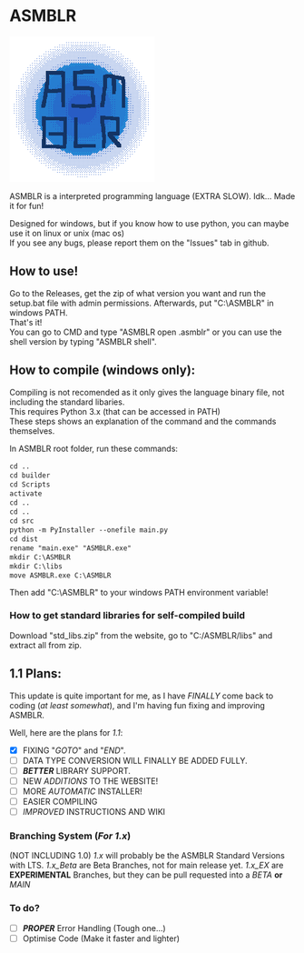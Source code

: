 # ASMBLR
[![ASMBLR LOGO](/website/ASMBLR.png)](https://objrand.github.io/ASMBLR/)

ASMBLR is a interpreted programming language (EXTRA SLOW). Idk... Made it for fun!  

Designed for windows, but if you know how to use python, you can maybe use it on linux or unix (mac os)  
If you see any bugs, please report them on the "Issues" tab in github.  

## How to use!
Go to the Releases, get the zip of what version you want and run the setup.bat file with admin permissions. Afterwards, put "C:\ASMBLR" in windows PATH.  
That's it!  
You can go to CMD and type "ASMBLR open <file>.asmblr" or you can use the shell version by typing "ASMBLR shell".

## How to compile (windows only):
Compiling is not recomended as it only gives the language binary file, not including the standard libaries.  
This requires Python 3.x (that can be accessed in PATH)  
These steps shows an explanation of the command and the commands themselves.

In ASMBLR root folder, run these commands:  
```
cd ..
cd builder  
cd Scripts
activate
cd ..
cd ..
cd src 
python -m PyInstaller --onefile main.py  
cd dist  
rename "main.exe" "ASMBLR.exe"
mkdir C:\ASMBLR  
mkdir C:\libs  
move ASMBLR.exe C:\ASMBLR
```

Then add "C:\ASMBLR" to your windows PATH environment variable!  

### How to get standard libraries for self-compiled build
Download "std_libs.zip" from the website, go to "C:/ASMBLR/libs" and extract all from zip.


## 1.1 Plans:
This update is quite important for me, as I have *FINALLY* come back to coding (*at least somewhat*), 
and I'm having fun fixing and improving ASMBLR.

Well, here are the plans for *1.1*:
- [X] FIXING "*GOTO*" and "*END*".
- [ ] DATA TYPE CONVERSION WILL FINALLY BE ADDED FULLY.
- [ ] ***BETTER*** LIBRARY SUPPORT.
- [ ] NEW *ADDITIONS* TO THE WEBSITE!
- [ ] MORE *AUTOMATIC* INSTALLER!
- [ ] EASIER COMPILING
- [ ] *IMPROVED* INSTRUCTIONS AND WIKI

### Branching System (***For 1.x***)
(NOT INCLUDING 1.0) 
*1.x* will probably be the ASMBLR Standard Versions with LTS.
*1.x_Beta* are Beta Branches, not for main release yet.
*1.x_EX* are **EXPERIMENTAL** Branches, but they can be pull requested into a *BETA* **or** *MAIN*

### To do?
- [ ] ***PROPER*** Error Handling (Tough one...)
- [ ] Optimise Code (Make it faster and lighter)

